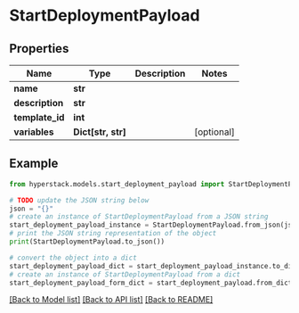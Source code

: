 # StartDeploymentPayload


## Properties

Name | Type | Description | Notes
------------ | ------------- | ------------- | -------------
**name** | **str** |  | 
**description** | **str** |  | 
**template_id** | **int** |  | 
**variables** | **Dict[str, str]** |  | [optional] 

## Example

```python
from hyperstack.models.start_deployment_payload import StartDeploymentPayload

# TODO update the JSON string below
json = "{}"
# create an instance of StartDeploymentPayload from a JSON string
start_deployment_payload_instance = StartDeploymentPayload.from_json(json)
# print the JSON string representation of the object
print(StartDeploymentPayload.to_json())

# convert the object into a dict
start_deployment_payload_dict = start_deployment_payload_instance.to_dict()
# create an instance of StartDeploymentPayload from a dict
start_deployment_payload_form_dict = start_deployment_payload.from_dict(start_deployment_payload_dict)
```
[[Back to Model list]](../README.md#documentation-for-models) [[Back to API list]](../README.md#documentation-for-api-endpoints) [[Back to README]](../README.md)


